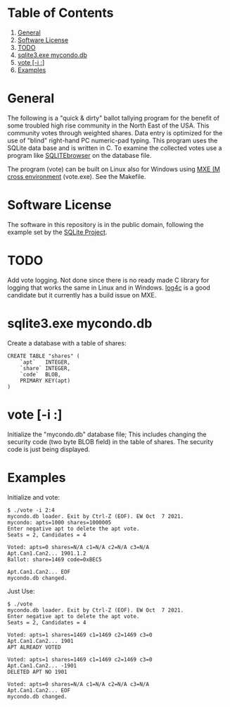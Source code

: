 
# Table of Contents

1.  [General](#orga9e2cf5)
2.  [Software License](#org52c9761)
3.  [TODO](#org5daf69d)
4.  [sqlite3.exe mycondo.db](#orgc4f7100)
5.  [vote [-i <seats>:<candidates>]](#orgbcb0c5f)
6.  [Examples](#org841f668)



<a id="orga9e2cf5"></a>

# General

The following is a "quick & dirty" ballot tallying program for the benefit
of some troubled high rise community in the North East of the USA.  This
community votes through weighted shares. Data entry is optimized for the
use of "blind" right-hand PC numeric-pad typing.  This program uses the
SQLite data base and is written in C. To examine the collected votes use a
program like [SQLITEbrowser](http://sqlitebrowser.org/) on the database file.

The program (vote) can be built on Linux also for Windows using [MXE (M
cross environment](https://mxe.cc/) (vote.exe). See the Makefile.


<a id="org52c9761"></a>

# Software License

The software in this repository is in the public domain, following the
example set by the [SQLite Project](http://www.sqlite.org/copyright.html).


<a id="org5daf69d"></a>

# TODO

Add vote logging. Not done since there is no ready made C library for
logging that works the same in Linux and in Windows. [log4c](http://log4c.sourceforge.net/) is a good
candidate but it currently has a build issue on MXE.


<a id="orgc4f7100"></a>

# sqlite3.exe mycondo.db

Create a database with a table of shares:

    CREATE TABLE "shares" (
    	`apt`	INTEGER,
    	`share`	INTEGER,
    	`code`	BLOB,
    	PRIMARY KEY(apt)
    )


<a id="orgbcb0c5f"></a>

# vote [-i <seats>:<candidates>]

Initialize the "mycondo.db" database file; This includes changing the
security code (two byte BLOB field) in the table of shares. The security
code is just being displayed.


<a id="org841f668"></a>

# Examples

Initialize and vote:

    $ ./vote -i 2:4
    mycondo.db loader. Exit by Ctrl-Z (EOF). EW Oct  7 2021.
    mycondo: apts=1000 shares=1000005 
    Enter negative apt to delete the apt vote.
    Seats = 2, Candidates = 4
    
    Voted: apts=0 shares=N/A c1=N/A c2=N/A c3=N/A 
    Apt.Can1.Can2... 1901.1.2
    Ballot: share=1469 code=0xBEC5 
    
    Apt.Can1.Can2... EOF
    mycondo.db changed.

Just Use:

    
    $ ./vote
    mycondo.db loader. Exit by Ctrl-Z (EOF). EW Oct  7 2021.
    Enter negative apt to delete the apt vote.
    Seats = 2, Candidates = 4
    
    Voted: apts=1 shares=1469 c1=1469 c2=1469 c3=0 
    Apt.Can1.Can2... 1901 
    APT ALREADY VOTED
    
    Voted: apts=1 shares=1469 c1=1469 c2=1469 c3=0 
    Apt.Can1.Can2... -1901
    DELETED APT NO 1901
    
    Voted: apts=0 shares=N/A c1=N/A c2=N/A c3=N/A 
    Apt.Can1.Can2... EOF
    mycondo.db changed.

